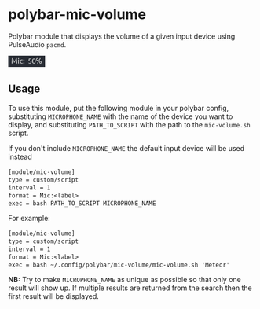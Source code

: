 # polybar-mic-volume

Polybar module that displays the volume of a given input device using PulseAudio `pacmd`.

![Screenshot](/.github/screenshot.png?raw=true)

## Usage

To use this module, put the following module in your polybar config, substituting `MICROPHONE_NAME` with the name of the
device you want to display, and substituting `PATH_TO_SCRIPT` with the path to the `mic-volume.sh` script.

If you don't include `MICROPHONE_NAME` the default input device will be used
instead

```
[module/mic-volume]
type = custom/script
interval = 1
format = Mic:<label>
exec = bash PATH_TO_SCRIPT MICROPHONE_NAME
```

For example:

```
[module/mic-volume]
type = custom/script
interval = 1
format = Mic:<label>
exec = bash ~/.config/polybar/mic-volume/mic-volume.sh 'Meteor'
```

**NB:**
Try to make `MICROPHONE_NAME` as unique as possible so that only one result will show up. If multiple results are
returned from the search then the first result will be displayed.
